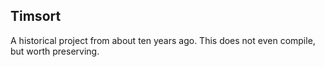 ## Timsort

A historical project from about ten years ago.
This does not even compile, but worth preserving.
